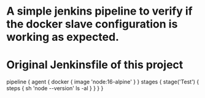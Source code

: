 # A simple jenkins pipeline to verify if the docker slave configuration is working as expected.
# Original Jenkinsfile of this project
pipeline {
  agent {
    docker { image 'node:16-alpine' }
  }
  stages {
    stage('Test') {
      steps {
        sh 'node --version'
        ls -al
      }
    }
  }
}
